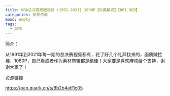 ```yaml
---
title: NBA总决赛原版视频 (1991-2021) 1080P【中英解说】【861.9GB】
categories: 影视资源
mood: empty
tags:
  - 影视
---
```





简介：

从1991年到2021年每一期的总决赛视频都有，花了好几个礼拜找来的，画质贼拉棒，1080P，自己看或者作为素材剪辑都是绝佳！大家要是喜欢麻烦给个支持，谢谢大家了！




资源链接

https://pan.quark.cn/s/8b2b4aff1c05





